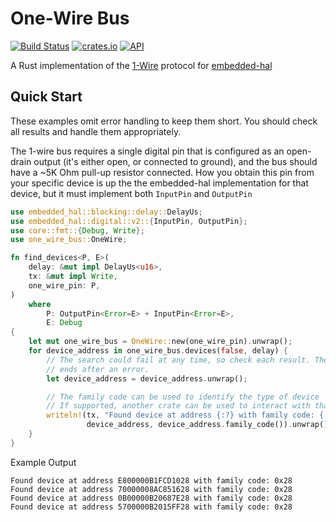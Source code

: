 # One-Wire Bus
[![Build Status](https://travis-ci.org/fuchsnj/one-wire-bus.svg?branch=master)](https://travis-ci.org/fuchsnj/one-wire-bus)
[![crates.io](https://img.shields.io/crates/v/one-wire-bus.svg)](https://crates.io/crates/one-wire-bus)
[![API](https://docs.rs/one-wire-bus/badge.svg)](https://docs.rs/one-wire-bus)

A Rust implementation of the [1-Wire](https://en.wikipedia.org/wiki/1-Wire) protocol for [embedded-hal](https://github.com/rust-embedded/embedded-hal)


## Quick Start
These examples omit error handling to keep them short. You should check all
results and handle them appropriately.

The 1-wire bus requires a single digital pin that is configured as an
open-drain output (it's either open, or connected to ground), and the bus
should have a ~5K Ohm pull-up resistor connected. How you obtain this pin from your
specific device is up the the embedded-hal implementation for that device, but it must
implement both `InputPin` and `OutputPin` 

```rust
use embedded_hal::blocking::delay::DelayUs;
use embedded_hal::digital::v2::{InputPin, OutputPin};
use core::fmt::{Debug, Write};
use one_wire_bus::OneWire;

fn find_devices<P, E>(
    delay: &mut impl DelayUs<u16>,
    tx: &mut impl Write,
    one_wire_pin: P,
)
    where
        P: OutputPin<Error=E> + InputPin<Error=E>,
        E: Debug
{
    let mut one_wire_bus = OneWire::new(one_wire_pin).unwrap();
    for device_address in one_wire_bus.devices(false, delay) {
        // The search could fail at any time, so check each result. The iterator automatically
        // ends after an error.
        let device_address = device_address.unwrap();

        // The family code can be used to identify the type of device
        // If supported, another crate can be used to interact with that device at the given address
        writeln!(tx, "Found device at address {:?} with family code: {:#x?}",
                 device_address, device_address.family_code()).unwrap();
    }
}
```

Example Output
```
Found device at address E800000B1FCD1028 with family code: 0x28
Found device at address 70000008AC851628 with family code: 0x28
Found device at address 0B00000B20687E28 with family code: 0x28
Found device at address 5700000B2015FF28 with family code: 0x28
```
